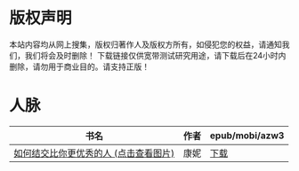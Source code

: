 # 版权声明

本站内容均从网上搜集，版权归著作人及版权方所有，如侵犯您的权益，请通知我们，我们将会及时删除！ 下载链接仅供宽带测试研究用途，请下载后在24小时内删除，请勿用于商业目的。请支持正版！

# 人脉

| 书名 | 作者 | epub/mobi/azw3 |
| --- | --- | --- |
| [如何结交比你更优秀的人 (点击查看图片)](https://www.dushupai.com/attachment/2024/06/07/3230df7aedf89ab1.jpg) | 康妮 | [下载](https://url89.ctfile.com/f/31084289-1357037278-b7145a?p=8866) |
